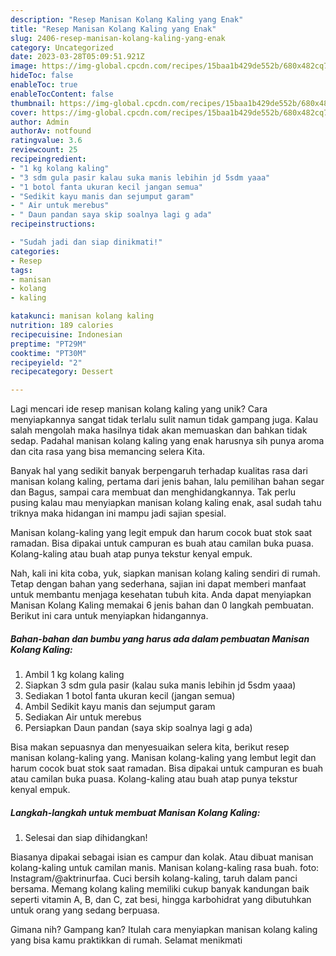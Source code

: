 ```yaml
---
description: "Resep Manisan Kolang Kaling yang Enak"
title: "Resep Manisan Kolang Kaling yang Enak"
slug: 2406-resep-manisan-kolang-kaling-yang-enak
category: Uncategorized
date: 2023-03-28T05:09:51.921Z
image: https://img-global.cpcdn.com/recipes/15baa1b429de552b/680x482cq70/manisan-kolang-kaling-foto-resep-utama.jpg
hideToc: false
enableToc: true
enableTocContent: false
thumbnail: https://img-global.cpcdn.com/recipes/15baa1b429de552b/680x482cq70/manisan-kolang-kaling-foto-resep-utama.jpg
cover: https://img-global.cpcdn.com/recipes/15baa1b429de552b/680x482cq70/manisan-kolang-kaling-foto-resep-utama.jpg
author: Admin
authorAv: notfound
ratingvalue: 3.6
reviewcount: 25
recipeingredient:
- "1 kg kolang kaling"
- "3 sdm gula pasir kalau suka manis lebihin jd 5sdm yaaa"
- "1 botol fanta ukuran kecil jangan semua"
- "Sedikit kayu manis dan sejumput garam"
- " Air untuk merebus"
- " Daun pandan saya skip soalnya lagi g ada"
recipeinstructions:

- "Sudah jadi dan siap dinikmati!"
categories:
- Resep
tags:
- manisan
- kolang
- kaling

katakunci: manisan kolang kaling 
nutrition: 189 calories
recipecuisine: Indonesian
preptime: "PT29M"
cooktime: "PT30M"
recipeyield: "2"
recipecategory: Dessert

---
```





Lagi mencari ide resep manisan kolang kaling yang unik? Cara menyiapkannya sangat tidak terlalu sulit namun tidak gampang juga. Kalau salah mengolah maka hasilnya tidak akan memuaskan dan bahkan tidak sedap. Padahal manisan kolang kaling yang enak harusnya sih punya aroma dan cita rasa yang bisa memancing selera Kita.





Banyak hal yang sedikit banyak berpengaruh terhadap kualitas rasa dari manisan kolang kaling, pertama dari jenis bahan, lalu pemilihan bahan segar dan Bagus, sampai cara membuat dan menghidangkannya. Tak perlu pusing kalau mau menyiapkan manisan kolang kaling enak,      asal sudah tahu triknya maka hidangan ini mampu jadi sajian spesial.














Manisan kolang-kaling yang legit empuk dan harum cocok buat stok saat ramadan. Bisa dipakai untuk campuran es buah atau camilan buka puasa. Kolang-kaling atau buah atap punya tekstur kenyal empuk.






Nah, kali ini kita coba, yuk, siapkan manisan kolang kaling sendiri di rumah. Tetap dengan bahan yang sederhana, sajian ini dapat memberi manfaat untuk membantu menjaga kesehatan tubuh kita. Anda dapat menyiapkan Manisan Kolang Kaling memakai 6 jenis bahan dan 0 langkah pembuatan. Berikut ini cara untuk menyiapkan hidangannya.

<!--inarticleads1-->

##### Bahan-bahan dan bumbu yang harus ada dalam pembuatan Manisan Kolang Kaling:

1. Ambil 1 kg kolang kaling
1. Siapkan 3 sdm gula pasir (kalau suka manis lebihin jd 5sdm yaaa)
1. Sediakan 1 botol fanta ukuran kecil (jangan semua)
1. Ambil Sedikit kayu manis dan sejumput garam
1. Sediakan  Air untuk merebus
1. Persiapkan  Daun pandan (saya skip soalnya lagi g ada)


Bisa makan sepuasnya dan menyesuaikan selera kita, berikut resep manisan kolang-kaling yang. Manisan kolang-kaling yang lembut legit dan harum cocok buat stok saat ramadan. Bisa dipakai untuk campuran es buah atau camilan buka puasa. Kolang-kaling atau buah atap punya tekstur kenyal empuk. 

<!--inarticleads2-->

##### Langkah-langkah untuk membuat Manisan Kolang Kaling:


1. Selesai dan siap dihidangkan!

Biasanya dipakai sebagai isian es campur dan kolak. Atau dibuat manisan kolang-kaling untuk camilan manis. Manisan kolang-kaling rasa buah. foto: Instagram/@aktrinurfaa. Cuci bersih kolang-kaling, taruh dalam panci bersama. Memang kolang kaling memiliki cukup banyak kandungan baik seperti vitamin A, B, dan C, zat besi, hingga karbohidrat yang dibutuhkan untuk orang yang sedang berpuasa. 

Gimana nih? Gampang kan? Itulah cara menyiapkan manisan kolang kaling yang bisa kamu praktikkan di rumah. Selamat menikmati
